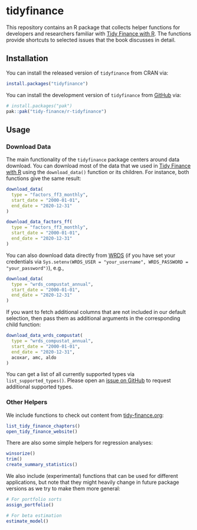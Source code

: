 
<!-- README.md is generated from README.Rmd. Please edit that file -->

# tidyfinance

<!-- badges: start -->
<!-- badges: end -->

This repository contains an R package that collects helper functions for
developers and researchers familiar with [Tidy Finance with
R](https://www.tidy-finance.org/r/index.html). The functions provide
shortcuts to selected issues that the book discusses in detail.

## Installation

You can install the released version of `tidyfinance` from CRAN via:

``` r
install.packages("tidyfinance")
```

You can install the development version of `tidyfinance` from
[GitHub](https://github.com/tidy-finance/r-tidyfinance) via:

``` r
# install.packages("pak")
pak::pak("tidy-finance/r-tidyfinance")
```

## Usage

### Download Data

The main functionality of the `tidyfinance` package centers around data
download. You can download most of the data that we used in [Tidy
Finance with R](https://www.tidy-finance.org/r/index.html) using the
`download_data()` function or its children. For instance, both functions
give the same result:

``` r
download_data(
  type = "factors_ff3_monthly", 
  start_date = "2000-01-01", 
  end_date = "2020-12-31"
)

download_data_factors_ff(
  type = "factors_ff3_monthly", 
  start_date = "2000-01-01", 
  end_date = "2020-12-31"
)
```

You can also download data directly from
[WRDS](https://www.tidy-finance.org/r/wrds-crsp-and-compustat.html) (if
you have set your credentials via
`Sys.setenv(WRDS_USER = "your_username", WRDS_PASSWORD = "your_password")`),
e.g.,

``` r
download_data(
  type = "wrds_compustat_annual", 
  start_date = "2000-01-01", 
  end_date = "2020-12-31"
)
```

If you want to fetch additional columns that are not included in our
default selection, then pass them as additional arguments in the
corresponding child function:

``` r
download_data_wrds_compustat(
  type = "wrds_compustat_annual",  
  start_date = "2000-01-01", 
  end_date = "2020-12-31",
  acoxar, amc, aldo
)
```

You can get a list of all currently supported types via
`list_supported_types()`. Please open an [issue on
GitHub](https://github.com/tidy-finance/r-tidyfinance/issues) to request
additional supported types.

### Other Helpers

We include functions to check out content from
[tidy-finance.org](https://www.tidy-finance.org/r/index.html):

``` r
list_tidy_finance_chapters()
open_tidy_finance_website()
```

There are also some simple helpers for regression analyses:

``` r
winsorize()
trim()
create_summary_statistics()
```

We also include (experimental) functions that can be used for different
applications, but note that they might heavily change in future package
versions as we try to make them more general:

``` r
# For portfolio sorts
assign_portfolio()

# For beta estimation
estimate_model()
```

